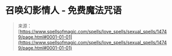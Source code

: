 <!--yml

category: 未分类

date: 2024-06-12 18:53:47

-->

# 召唤幻影情人 - 免费魔法咒语

> 来源：[https://www.spellsofmagic.com/spells/love_spells/sexual_spells/14749/page.html#0001-01-01](https://www.spellsofmagic.com/spells/love_spells/sexual_spells/14749/page.html#0001-01-01)
